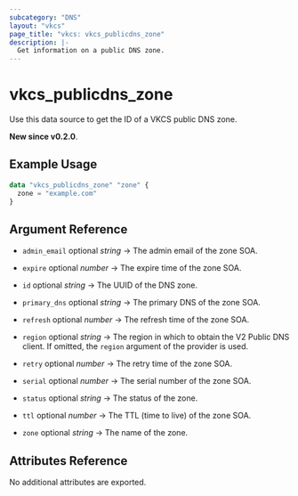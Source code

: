 ```yaml
---
subcategory: "DNS"
layout: "vkcs"
page_title: "vkcs: vkcs_publicdns_zone"
description: |-
  Get information on a public DNS zone.
---
```


# vkcs_publicdns_zone

Use this data source to get the ID of a VKCS public DNS zone.

**New since v0.2.0**.

## Example Usage

```terraform
data "vkcs_publicdns_zone" "zone" {
  zone = "example.com"
}
```

## Argument Reference
- `admin_email` optional *string* &rarr;  The admin email of the zone SOA.

- `expire` optional *number* &rarr;  The expire time of the zone SOA.

- `id` optional *string* &rarr;  The UUID of the DNS zone.

- `primary_dns` optional *string* &rarr;  The primary DNS of the zone SOA.

- `refresh` optional *number* &rarr;  The refresh time of the zone SOA.

- `region` optional *string* &rarr;  The region in which to obtain the V2 Public DNS client. If omitted, the `region` argument of the provider is used.

- `retry` optional *number* &rarr;  The retry time of the zone SOA.

- `serial` optional *number* &rarr;  The serial number of the zone SOA.

- `status` optional *string* &rarr;  The status of the zone.

- `ttl` optional *number* &rarr;  The TTL (time to live) of the zone SOA.

- `zone` optional *string* &rarr;  The name of the zone.


## Attributes Reference
No additional attributes are exported.

